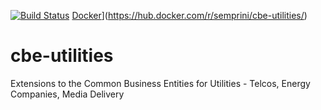 [![Build Status](https://img.shields.io/circleci/project/github/Semprini/cbe-utilities.svg)](https://circleci.com/gh/Semprini/cbe-utilities)
[Docker](http://dockeri.co/image/semprini/cbe-utilities)](https://hub.docker.com/r/semprini/cbe-utilities/)

# cbe-utilities
Extensions to the Common Business Entities for Utilities - Telcos, Energy Companies, Media Delivery
